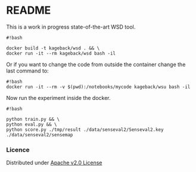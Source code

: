 # README #

This is a work in progress state-of-the-art WSD tool.


```
#!bash

docker build -t kageback/wsd . && \
docker run -it --rm kageback/wsd bash -il

```

Or if you want to change the code from outside the container change the last command to:
```
#!bash
docker run -it --rm -v $(pwd):/notebooks/mycode kageback/wsu bash -il
```

Now run the experiment inside the docker.

```
#!bash

python train.py && \
python eval.py && \
python score.py ./tmp/result ./data/senseval2/Senseval2.key ./data/senseval2/sensemap
```


### Licence ###
Distributed under [Apache v2.0 License](https://www.apache.org/licenses/LICENSE-2.0)